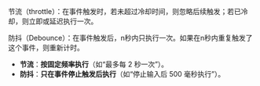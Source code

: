 节流（throttle）：在事件触发时，若未超过冷却时间，则忽略后续触发；若已冷却，则立即或延迟执行一次。

防抖（Debounce）：在事件触发后，n秒内只执行一次。如果在n秒内重复触发了这个事件，则重新计时。



- **节流**：**按固定频率执行**（如“最多每 2 秒一次”）。
- **防抖**：**只在事件停止触发后执行**（如“停止输入后 500 毫秒执行”）。